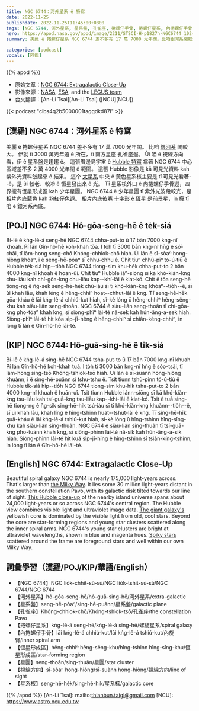 ```yaml
---
title: NGC 6744：河外星系 ê 特寫
date: 2022-11-25
publishdate: 2022-11-25T11:45:00+0800
tags: [NGC 6744, 河外星系, 星系盤, 孔雀座, 捲螺仔手骨, 捲螺仔星系, 內捲螺仔手骨, 恆星形成區, 星團, 視線方向, 星系核]
hero: https://apod.nasa.gov/apod/image/2211/STSCI-H-p1827h-NGC6744_1024x925.jpg
summary: 美麗 ê 捲螺仔星系 NGC 6744 差不多有 17 萬 7000 光年闊。比咱銀河系閣較大。

categories: [podcast]
vocals: [阿錕]
---
```


{{% apod %}}

- 原始文章：[NGC 6744: Extragalactic Close-Up](https://apod.nasa.gov/apod/ap221125.html)
- 影像來源：[NASA](https://www.nasa.gov/), [ESA](https://www.spacetelescope.org/), and the [LEGUS team](https://hubblesite.org/contents/news-releases/2018/news-2018-27.html)
- 台文翻譯：[An-Li Tsai][An-Li Tsai] ([NCU][NCU])

{{< podcast "clbs4q2b5000001taggdkd87l" >}}

## [漢羅] NGC 6744：河外星系 ê 特寫
美麗 ê 捲螺仔星系 NGC 6744 差不多有 17 萬 7000 光年闊。
比咱 [銀河系][the Milky Way] 閣較大。
伊就 tī 3000 萬光年遠 ê 所在，tī 南方星座 孔雀座遐。
Ùi 咱 ê 視線方向看，伊 ê 星系盤是趨趨 ê。
這張厝邊島宇宙 ê [Hubble 特寫][This Hubble close-up] 翕著 NGC 6744 中心區域差不多 2 萬 4000 光年闊 ê 範圍。
這張 Hubble 影像是 kā 可見光資料 kah 紫外光資料敆起來 ê 結果。
這个 [大星系][The giant galaxy's] 中央 ê 黃色星系核主要是 tī 可見光看著--ê，是 ùi 較老、較冷 ê 恆星發出來 ê 光。
Tī 星系核外口 ê 內捲螺仔手骨遐，四界攏有恆星形成區 kah 少年星團。
NGC 6744 ê 少年星團 tī 紫外光波段較光，是相片內底藍色 kah 粉紅仔色遐。
相片內底彼寡 [十字形 ê 恆星][Spiky stars] 是前景星，in 攏 tī 咱 ê 銀河系內底。

## [POJ] NGC 6744: Hô-gōa-seng-hē ê te̍k-siá
Bí-lē ê kńg-lê-á seng-hē NGC 6744 chha-put-to ū 17 bān 7000 kng-nî khoah.
Pí lán Gîn-hô-hē koh-khah tōa.
I to̍h tī 3000 bān kng-nî hn̄g ê só͘-chāi, tī lâm-hong seng-chō Khóng-chhiok-chō hiah.
Ùi lán ê sī-sòaⁿ hong-hiòng khòaⁿ, i ê seng-hē-pôaⁿ sī chhu-chhu ê.
Chit tiuⁿ chhù-piⁿ tó-ú-tiū ê Hubble te̍k-siá hip--tio̍h NGC 6744 tiong-sim khu-he̍k chha-put-to 2 bān 4000 kng-nî khoah ê hoān-ûi.
Chit tiuⁿ Hubble iáⁿ-siōng sī kā khó-kiàn-kng chu-liāu kah chí-gōa-kng chu-liāu kap--khí-lâi ê kiat-kó.
Chit ê tōa seng-hē tiong-ng ê n̂g-sek seng-hē-he̍k chú-iàu sī tī khó-kiàn-kng khòaⁿ--tio̍h--ê, sī ùi khah lāu, khah léng ê hêng-chhiⁿ hoat--chhut-lâi ê kng.
Tī seng-hē-he̍k gōa-kháu ê lāi kńg-lê-á chhiú-kut hiah, sì-kè lóng ū hêng-chhiⁿ hêng-sêng-khu kah siàu-liân seng-thoân.
NGC 6744 ê siàu-liân seng-thoân tī chí-gōa-kng pho-tōaⁿ khah kng, sī siòng-phìⁿ lāi-té nâ-sek kah hún-âng-á-sek hiah.
Siòng-phìⁿ lāi-té hit kóa si̍p-jī-hêng ê hêng-chhiⁿ sī chiân-kéng-chhiⁿ, in lóng tī lán ê Gîn-hô-hē lāi-té.

## [KIP] NGC 6744: Hô-guā-sing-hē ê ti̍k-siá
Bí-lē ê kńg-lê-á sing-hē NGC 6744 tsha-put-to ū 17 bān 7000 kng-nî khuah.
Pí lán Gîn-hô-hē koh-khah tuā.
I to̍h tī 3000 bān kng-nî hn̄g ê sóo-tsāi, tī lâm-hong sing-tsō Khóng-tshiok-tsō hiah.
Uì lán ê sī-suànn hong-hiòng khuànn, i ê sing-hē-puânn sī tshu-tshu ê.
Tsit tiunn tshù-pinn tó-ú-tiū ê Hubble ti̍k-siá hip--tio̍h NGC 6744 tiong-sim khu-hi̍k tsha-put-to 2 bān 4000 kng-nî khuah ê huān-uî.
Tsit tiunn Hubble iánn-siōng sī kā khó-kiàn-kng tsu-liāu kah tsí-guā-kng tsu-liāu kap--khí-lâi ê kiat-kó.
Tsit ê tuā sing-hē tiong-ng ê n̂g-sik sing-hē-hi̍k tsú-iàu sī tī khó-kiàn-kng khuànn--tio̍h--ê, sī uì khah lāu, khah líng ê hîng-tshinn huat--tshut-lâi ê kng.
Tī sing-hē-hi̍k guā-kháu ê lāi kńg-lê-á tshiú-kut hiah, sì-kè lóng ū hîng-tshinn hîng-sîng-khu kah siàu-liân sing-thuân.
NGC 6744 ê siàu-liân sing-thuân tī tsí-guā-kng pho-tuānn khah kng, sī siòng-phìnn lāi-té nâ-sik kah hún-âng-á-sik hiah.
Siòng-phìnn lāi-té hit kuá si̍p-jī-hîng ê hîng-tshinn sī tsiân-kíng-tshinn, in lóng tī lán ê Gîn-hô-hē lāi-té.

## [English] NGC 6744: Extragalactic Close-Up
Beautiful spiral galaxy NGC 6744 is nearly 175,000 light-years across.
That's larger than [the Milky Way][the Milky Way].
It lies some 30 million light-years distant in the southern constellation Pavo, with its galactic disk tilted towards our line of sight.
[This Hubble close-up][This Hubble close-up] of the nearby island universe spans about 24,000 light-years or so across NGC 6744's central region.
The Hubble view combines visible light and ultraviolet image data.
[The giant galaxy's][The giant galaxy's] yellowish core is dominated by the visible light from old, cool stars.
Beyond the core are star-forming regions and young star clusters scattered along the inner spiral arms.
NGC 6744's young star clusters are bright at ultraviolet wavelengths, shown in blue and magenta hues.
[Spiky stars][Spiky stars] scattered around the frame are foreground stars and well within our own Milky Way.

## 詞彙學習（漢羅/POJ/KIP/華語/English）

- 【NGC 6744】NGC lio̍k-chhit-sù-sù/NGC lio̍k-tshit-sù-sù/NGC 6744/NGC 6744
- 【河外星系】hô-gōa-seng-hē/hô-guā-sing-hē/河外星系/extra-galactic
- 【星系盤】seng-hē-pôaⁿ/sing-hē-puânn/星系盤/galactic plane
- 【孔雀座】Khóng-chhiok-chō/Khóng-tshiok-tsō/孔雀座/the constellation Pavo
- 【捲螺仔星系】kńg-lê-á seng-hē/kńg-lê-á sing-hē/螺旋星系/spiral galaxy
- 【內捲螺仔手骨】lāi kńg-lê-á chhiú-kut/lāi kńg-lê-á tshiú-kut/內旋臂/inner spiral arm
- 【恆星形成區】hêng-chhiⁿ hêng-sêng-khu/hîng-tshinn hîng-sîng-khu/恆星形成區/star-forming region
- 【星團】seng-thoân/sing-thuân/星團/star cluster
- 【視線方向】sī-sòaⁿ hong-hiòng/sī-suànn hong-hiòng/視線方向/line of sight
- 【星系核】seng-hē-he̍k/sing-hē-hi̍k/星系核/galactic core


{{% /apod %}}
[An-Li Tsai]: mailto:thianbun.taigi@gmail.com
[NCU]: https://www.astro.ncu.edu.tw

[copyright]: https://apod.nasa.gov/apod/fap/lib/about_apod.html#srapply
[License]: https://creativecommons.org/licenses/by/2.0/

[the Milky Way]:https://apod.nasa.gov/apod/ap080606.html
[This Hubble close-up]:https://hubblesite.org/contents/media/images/2018/27/4167-Image.html
[The giant galaxy's]:https://www.eso.org/public/news/eso1118/
[Spiky stars]:https://esahubble.org/about/faq/#5


